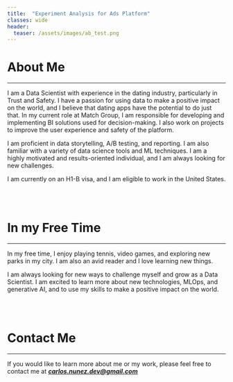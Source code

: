 ```yaml
---
title:  "Experiment Analysis for Ads Platform"
classes: wide
header:
  teaser: /assets/images/ab_test.png
---
```


# About Me
---
I am a Data Scientist with experience in the dating industry, particularly in Trust and Safety. I have a passion for using data to make a positive impact on the world, and I believe that dating apps have the potential to do just that. In my current role at Match Group, I am responsible for developing and implementing BI solutions used for decision-making. I also work on projects to improve the user experience and safety of the platform.

I am proficient in data storytelling, A/B testing, and reporting. I am also familiar with a variety of data science tools and ML techniques. I am a highly motivated and results-oriented individual, and I am always looking for new challenges.

I am currently on an H1-B visa, and I am eligible to work in the United States.

<br>
<br>

# In my Free Time
---

In my free time, I enjoy playing tennis, video games, and exploring new parks in my city. I am also an avid reader and I love learning new things.

I am always looking for new ways to challenge myself and grow as a Data Scientist. I am excited to learn more about new technologies, MLOps, and generative AI, and to use my skills to make a positive impact on the world.

<br>

<br>

# Contact Me
---
If you would like to learn more about me or my work, please feel free to contact me at ***carlos.nunez.dev@gmail.com***
